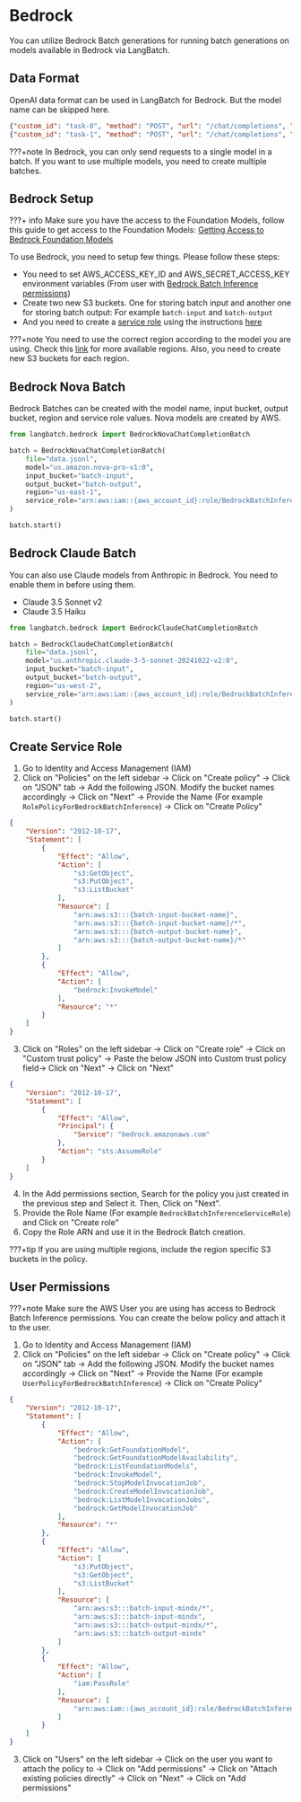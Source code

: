 # Bedrock

You can utilize Bedrock Batch generations for running batch generations on models available in Bedrock via LangBatch.

## Data Format

OpenAI data format can be used in LangBatch for Bedrock. But the model name can be skipped here.

```json
{"custom_id": "task-0", "method": "POST", "url": "/chat/completions", "body": {"messages": [{"role": "system", "content": "You are an AI assistant that helps people find information."}, {"role": "user", "content": "When was Microsoft founded?"}]}}
{"custom_id": "task-1", "method": "POST", "url": "/chat/completions", "body": {"messages": [{"role": "system", "content": "You are an AI assistant that helps people find information."}, {"role": "user", "content": "When was the first XBOX released?"}]}}
```

???+note
    In Bedrock, you can only send requests to a single model in a batch. If you want to use multiple models, you need to create multiple batches.

## Bedrock Setup

???+ info
    Make sure you have the access to the Foundation Models, follow this guide to get access to the Foundation Models: [Getting Access to Bedrock Foundation Models](https://docs.aws.amazon.com/bedrock/latest/userguide/model-access.html)

To use Bedrock, you need to setup few things. Please follow these steps:

- You need to set AWS_ACCESS_KEY_ID and AWS_SECRET_ACCESS_KEY environment variables (From user with [Bedrock Batch Inference permissions](#user-permissions))
- Create two new S3 buckets. One for storing batch input and another one for storing batch output: For example `batch-input` and `batch-output`
- And you need to create a [service role](https://docs.aws.amazon.com/bedrock/latest/userguide/batch-iam-sr.html) using the instructions [here](#create-service-role)

???+note
    You need to use the correct region according to the model you are using. Check this [link](https://docs.aws.amazon.com/bedrock/latest/userguide/batch-inference-supported.html) for more available regions. Also, you need to create new S3 buckets for each region.


## Bedrock Nova Batch

Bedrock Batches can be created with the model name, input bucket, output bucket, region and service role values. Nova models are created by AWS.

```python
from langbatch.bedrock import BedrockNovaChatCompletionBatch

batch = BedrockNovaChatCompletionBatch(
    file="data.jsonl",
    model="us.amazon.nova-pro-v1:0",
    input_bucket="batch-input",
    output_bucket="batch-output",
    region="us-east-1",
    service_role="arn:aws:iam::{aws_account_id}:role/BedrockBatchInferenceServiceRole"
)

batch.start()
```

## Bedrock Claude Batch
You can also use Claude models from Anthropic in Bedrock. You need to enable them in before using them. 

- Claude 3.5 Sonnet v2
- Claude 3.5 Haiku

```python
from langbatch.bedrock import BedrockClaudeChatCompletionBatch

batch = BedrockClaudeChatCompletionBatch(
    file="data.jsonl",
    model="us.anthropic.claude-3-5-sonnet-20241022-v2:0",
    input_bucket="batch-input",
    output_bucket="batch-output",
    region="us-west-2",
    service_role="arn:aws:iam::{aws_account_id}:role/BedrockBatchInferenceServiceRole"
)

batch.start()
```

## Create Service Role

1. Go to Identity and Access Management (IAM)
2. Click on "Policies" on the left sidebar -> Click on "Create policy" -> Click on "JSON" tab -> Add the following JSON. Modify the bucket names accordingly -> Click on "Next" -> Provide the Name (For example `RolePolicyForBedrockBatchInference`) -> Click on "Create Policy"
```json
{
    "Version": "2012-10-17",
    "Statement": [
        {
            "Effect": "Allow",
            "Action": [
                "s3:GetObject",
                "s3:PutObject",
                "s3:ListBucket"
            ],
            "Resource": [
                "arn:aws:s3:::{batch-input-bucket-name}",
                "arn:aws:s3:::{batch-input-bucket-name}/*",
                "arn:aws:s3:::{batch-output-bucket-name}",
                "arn:aws:s3:::{batch-output-bucket-name}/*"
            ]
        },
        {
            "Effect": "Allow",
            "Action": [
                "bedrock:InvokeModel"
            ],
            "Resource": "*"
        }
    ]
}
```
3. Click on "Roles" on the left sidebar -> Click on "Create role" -> Click on "Custom trust policy" -> Paste the below JSON into Custom trust policy field-> Click on "Next" -> Click on "Next"
```json
{
    "Version": "2012-10-17",
    "Statement": [
        {
            "Effect": "Allow",
            "Principal": {
                "Service": "bedrock.amazonaws.com"
            },
            "Action": "sts:AssumeRole"
        }
    ]
}
```
4. In the Add permissions section, Search for the policy you just created in the previous step and Select it. Then, Click on "Next".
5. Provide the Role Name (For example `BedrockBatchInferenceServiceRole`) and Click on "Create role"
6. Copy the Role ARN and use it in the Bedrock Batch creation.

???+tip
    If you are using multiple regions, include the region specific S3 buckets in the policy.

## User Permissions
???+note
    Make sure the AWS User you are using has access to Bedrock Batch Inference permissions. You can create the below policy and attach it to the user.

1. Go to Identity and Access Management (IAM)
2. Click on "Policies" on the left sidebar -> Click on "Create policy" -> Click on "JSON" tab -> Add the following JSON. Modify the bucket names accordingly -> Click on "Next" -> Provide the Name (For example `UserPolicyForBedrockBatchInference`) -> Click on "Create Policy"
```json
{
    "Version": "2012-10-17",
    "Statement": [
        {
            "Effect": "Allow",
            "Action": [
                "bedrock:GetFoundationModel",
                "bedrock:GetFoundationModelAvailability",
                "bedrock:ListFoundationModels",
                "bedrock:InvokeModel",
                "bedrock:StopModelInvocationJob",
                "bedrock:CreateModelInvocationJob",
                "bedrock:ListModelInvocationJobs",
                "bedrock:GetModelInvocationJob"
            ],
            "Resource": "*"
        },
        {
            "Effect": "Allow",
            "Action": [
                "s3:PutObject",
                "s3:GetObject",
                "s3:ListBucket"
            ],
            "Resource": [
                "arn:aws:s3:::batch-input-mindx/*",
                "arn:aws:s3:::batch-input-mindx",
                "arn:aws:s3:::batch-output-mindx/*",
                "arn:aws:s3:::batch-output-mindx"
            ]
        },
        {
            "Effect": "Allow",
            "Action": [
                "iam:PassRole"
            ],
            "Resource": [
                "arn:aws:iam::{aws_account_id}:role/BedrockBatchInferenceServiceRole"
            ]
        }
    ]
}
```
3. Click on "Users" on the left sidebar -> Click on the user you want to attach the policy to -> Click on "Add permissions" -> Click on "Attach existing policies directly" -> Click on "Next" -> Click on "Add permissions"